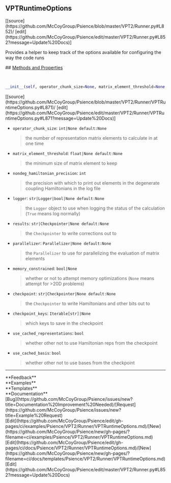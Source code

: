 ## <a id="Psience.VPT2.Runner.VPTRuntimeOptions">VPTRuntimeOptions</a> 

<div class="docs-source-link" markdown="1">
[[source](https://github.com/McCoyGroup/Psience/blob/master/VPT2/Runner.py#L852)/
[edit](https://github.com/McCoyGroup/Psience/edit/master/VPT2/Runner.py#L852?message=Update%20Docs)]
</div>

Provides a helper to keep track of the options available
for configuring the way the code runs







<div class="collapsible-section">
 <div class="collapsible-section collapsible-section-header" markdown="1">
## <a class="collapse-link" data-toggle="collapse" href="#methods" markdown="1"> Methods and Properties</a> <a class="float-right" data-toggle="collapse" href="#methods"><i class="fa fa-chevron-down"></i></a>
 </div>
 <div class="collapsible-section collapsible-section-body collapse show" id="methods" markdown="1">
 
<a id="Psience.VPT2.Runner.VPTRuntimeOptions.__init__" class="docs-object-method">&nbsp;</a> 
```python
__init__(self, operator_chunk_size=None, matrix_element_threshold=None, nondeg_hamiltonian_precision=None, logger=None, verbose=None, checkpoint=None, results=None, parallelizer=None, memory_constrained=None, checkpoint_keys=None, use_cached_representations=None, use_cached_basis=None): 
```
<div class="docs-source-link" markdown="1">
[[source](https://github.com/McCoyGroup/Psience/blob/master/VPT2/Runner/VPTRuntimeOptions.py#L871)/
[edit](https://github.com/McCoyGroup/Psience/edit/master/VPT2/Runner/VPTRuntimeOptions.py#L871?message=Update%20Docs)]
</div>

  - `operator_chunk_size`: `int|None default:None`
    > the number of representation matrix elements to calculate in at one time
  - `matrix_element_threshold`: `float|None default:None`
    > the minimum size of matrix element to keep
  - `nondeg_hamiltonian_precision`: `int`
    > the precision with which to print out elements in the degenerate coupling Hamiltonians in the log file
  - `logger`: `str|Logger|bool|None default:None`
    > the `Logger` object to use when logging the status of the calculation (`True` means log normally)
  - `results`: `str|Checkpointer|None default:None`
    > the `Checkpointer` to write corrections out to
  - `parallelizer`: `Parallelizer|None default:None`
    > the `Parallelizer` to use for parallelizing the evaluation of matrix elements
  - `memory_constrained`: `bool|None`
    > whether or not to attempt memory optimizations (`None` means attempt for >20D problems)
  - `checkpoint`: `str|Checkpointer|None default:None`
    > the `Checkpointer` to write Hamiltonians and other bits out to
  - `checkpoint_keys`: `Iterable[str]|None`
    > which keys to save in the checkpoint
  - `use_cached_representations`: `bool`
    > whether other not to use Hamiltonian reps from the checkpoint
  - `use_cached_basis`: `bool`
    > whether other not to use bases from the checkpoint
 </div>
</div>












---


<div markdown="1" class="text-secondary">
<div class="container">
  <div class="row">
   <div class="col" markdown="1">
**Feedback**   
</div>
   <div class="col" markdown="1">
**Examples**   
</div>
   <div class="col" markdown="1">
**Templates**   
</div>
   <div class="col" markdown="1">
**Documentation**   
</div>
   <div class="col" markdown="1">
   
</div>
   <div class="col" markdown="1">
   
</div>
   <div class="col" markdown="1">
   
</div>
</div>
  <div class="row">
   <div class="col" markdown="1">
[Bug](https://github.com/McCoyGroup/Psience/issues/new?title=Documentation%20Improvement%20Needed)/[Request](https://github.com/McCoyGroup/Psience/issues/new?title=Example%20Request)   
</div>
   <div class="col" markdown="1">
[Edit](https://github.com/McCoyGroup/Psience/edit/gh-pages/ci/examples/Psience/VPT2/Runner/VPTRuntimeOptions.md)/[New](https://github.com/McCoyGroup/Psience/new/gh-pages/?filename=ci/examples/Psience/VPT2/Runner/VPTRuntimeOptions.md)   
</div>
   <div class="col" markdown="1">
[Edit](https://github.com/McCoyGroup/Psience/edit/gh-pages/ci/docs/Psience/VPT2/Runner/VPTRuntimeOptions.md)/[New](https://github.com/McCoyGroup/Psience/new/gh-pages/?filename=ci/docs/templates/Psience/VPT2/Runner/VPTRuntimeOptions.md)   
</div>
   <div class="col" markdown="1">
[Edit](https://github.com/McCoyGroup/Psience/edit/master/VPT2/Runner.py#L852?message=Update%20Docs)   
</div>
   <div class="col" markdown="1">
   
</div>
   <div class="col" markdown="1">
   
</div>
   <div class="col" markdown="1">
   
</div>
</div>
</div>
</div>